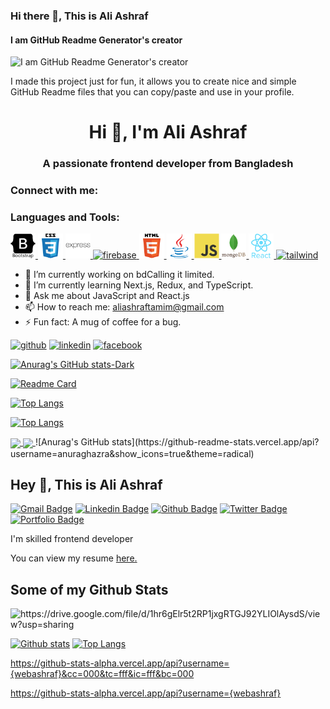 ### Hi there 👋, This is Ali Ashraf
#### I am GitHub Readme Generator's creator
![I am GitHub Readme Generator's creator](https://lh3.googleusercontent.com/u/0/drive-viewer/AK7aPaBpZ1x-P1_5AC3D1njnEYgXq1yL1TKiceYNgL84l1NE1w_Cy-I6lOTgfM-UPRvFr1b3hJ0vUf0YQozuf8rSrSk5xltn=w1366-h607)

I made this project just for fun, it allows you to create nice and simple GitHub Readme files that you can copy/paste and use in your profile.

<h1 align="center">Hi 👋, I'm Ali Ashraf</h1>
<h3 align="center">A passionate frontend developer from Bangladesh</h3>

<h3 align="left">Connect with me:</h3>
<p align="left">
</p>

<h3 align="left">Languages and Tools:</h3>
<p align="left"> <a href="https://getbootstrap.com" target="_blank" rel="noreferrer"> <img src="https://raw.githubusercontent.com/devicons/devicon/master/icons/bootstrap/bootstrap-plain-wordmark.svg" alt="bootstrap" width="40" height="40"/> </a> <a href="https://www.w3schools.com/css/" target="_blank" rel="noreferrer"> <img src="https://raw.githubusercontent.com/devicons/devicon/master/icons/css3/css3-original-wordmark.svg" alt="css3" width="40" height="40"/> </a> <a href="https://expressjs.com" target="_blank" rel="noreferrer"> <img src="https://raw.githubusercontent.com/devicons/devicon/master/icons/express/express-original-wordmark.svg" alt="express" width="40" height="40"/> </a> <a href="https://firebase.google.com/" target="_blank" rel="noreferrer"> <img src="https://www.vectorlogo.zone/logos/firebase/firebase-icon.svg" alt="firebase" width="40" height="40"/> </a> <a href="https://www.w3.org/html/" target="_blank" rel="noreferrer"> <img src="https://raw.githubusercontent.com/devicons/devicon/master/icons/html5/html5-original-wordmark.svg" alt="html5" width="40" height="40"/> </a> <a href="https://www.java.com" target="_blank" rel="noreferrer"> <img src="https://raw.githubusercontent.com/devicons/devicon/master/icons/java/java-original.svg" alt="java" width="40" height="40"/> </a> <a href="https://developer.mozilla.org/en-US/docs/Web/JavaScript" target="_blank" rel="noreferrer"> <img src="https://raw.githubusercontent.com/devicons/devicon/master/icons/javascript/javascript-original.svg" alt="javascript" width="40" height="40"/> </a> <a href="https://www.mongodb.com/" target="_blank" rel="noreferrer"> <img src="https://raw.githubusercontent.com/devicons/devicon/master/icons/mongodb/mongodb-original-wordmark.svg" alt="mongodb" width="40" height="40"/> </a> <a href="https://reactjs.org/" target="_blank" rel="noreferrer"> <img src="https://raw.githubusercontent.com/devicons/devicon/master/icons/react/react-original-wordmark.svg" alt="react" width="40" height="40"/> </a> <a href="https://tailwindcss.com/" target="_blank" rel="noreferrer"> <img src="https://www.vectorlogo.zone/logos/tailwindcss/tailwindcss-icon.svg" alt="tailwind" width="40" height="40"/> </a> </p>

- 🔭 I’m currently working on bdCalling it limited. 
- 🌱 I’m currently learning Next.js, Redux, and TypeScript. 
- 💬 Ask me about JavaScript and React.js 
- 📫 How to reach me: aliashraftamim@gmail.com 
- ⚡ Fun fact: A mug of coffee for a bug. 


[<img src='https://cdn.jsdelivr.net/npm/simple-icons@3.0.1/icons/github.svg' alt='github' height='40'>](https://github.com/https://github.com/webashraf)  [<img src='https://cdn.jsdelivr.net/npm/simple-icons@3.0.1/icons/linkedin.svg' alt='linkedin' height='40'>](https://www.linkedin.com/in/https://www.linkedin.com/in/ali-ashraf-977b09204//)  [<img src='https://cdn.jsdelivr.net/npm/simple-icons@3.0.1/icons/facebook.svg' alt='facebook' height='40'>](https://www.facebook.com/https://www.facebook.com/aliashraf1233/)  


[![Anurag's GitHub stats-Dark](https://github-readme-stats.vercel.app/api?username=webashraf&show_icons=true&theme=dark#gh-dark-mode-only)](https://github.com/anuraghazra/github-readme-stats#gh-dark-mode-only)

[![Readme Card](https://github-readme-stats.vercel.app/api/pin/?username=anuraghazra&repo=github-readme-stats)](https://github.com/anuraghazra/github-readme-stats)


[![Top Langs](https://github-readme-stats.vercel.app/api/top-langs/?username=anuraghazra)](https://github.com/anuraghazra/github-readme-stats)

[![Top Langs](https://github-readme-stats.vercel.app/api/top-langs/?username=anuraghazra&layout=pie)](https://github.com/anuraghazra/github-readme-stats)


<a href="https://github.com/webashraf/github-readme-stats">
  <img height=200 align="center" src="https://github-readme-stats.vercel.app/api?username=webashraf" />
</a>
<a href="https://github.com/webashraf/convoychat">
  <img height=200 align="center" src="https://github-readme-stats.vercel.app/api/top-langs?username=webashraf&layout=compact&langs_count=8&card_width=320" />
</a>
![Anurag's GitHub stats](https://github-readme-stats.vercel.app/api?username=anuraghazra&show_icons=true&theme=radical)


## Hey 👋, This is Ali Ashraf
[![Gmail Badge](https://img.shields.io/badge/-aliashraftamim@gmail.com-c14438?style=flat&logo=Gmail&logoColor=white&link=mailto:aliashraftamim@gmail.com)](mailto:aliashraftamim@gmail.com) 
[![Linkedin Badge](https://img.shields.io/badge/-https://www.linkedin.com/in/aliashraf-977b09204/-0072b1?style=flat&logo=Linkedin&logoColor=white&link=https://www.linkedin.com/in/https://www.linkedin.com/in/aliashraf-977b09204//)](https://www.linkedin.com/in/https://www.linkedin.com/in/aliashraf-977b09204//) [![Github Badge](https://img.shields.io/badge/-https://drive.google.com/file/d/1hr6gElr5t2RP1jxgRTGJ92YLIOlAysdS/view?usp=sharing-grey?style=flat&logo=github&logoColor=white&link=https://github.com/https://drive.google.com/file/d/1hr6gElr5t2RP1jxgRTGJ92YLIOlAysdS/view?usp=sharing/)](https://www.github.com/https://drive.google.com/file/d/1hr6gElr5t2RP1jxgRTGJ92YLIOlAysdS/view?usp=sharing/) [![Twitter Badge](https://img.shields.io/badge/-https://twitter.com/web_ashraf-00acee?style=flat&logo=twitter&logoColor=white&link=https://twitter.com/https://twitter.com/web_ashraf/)](https://www.twitter.com/https://twitter.com/web_ashraf/) [![Portfolio Badge](https://img.shields.io/badge/portfolio-web-blue?style=flat&link=https://teal-florentine-0e550e.netlify.app//)](https://teal-florentine-0e550e.netlify.app//) <p align='left'>I'm skilled frontend developer</p><p align='left'> You can view my resume <a href='aliashraftamim@gmail.com ' target=_blank><u>here</u>.</a></p>
## Some of my Github Stats
<p align=left> <img src=https://komarev.com/ghpvc/?username=https://drive.google.com/file/d/1hr6gElr5t2RP1jxgRTGJ92YLIOlAysdS/view?usp=sharing alt=https://drive.google.com/file/d/1hr6gElr5t2RP1jxgRTGJ92YLIOlAysdS/view?usp=sharing /> </p>

[![Github stats](https://github-readme-stats.vercel.app/api?username=https://drive.google.com/file/d/1hr6gElr5t2RP1jxgRTGJ92YLIOlAysdS/view?usp=sharing&show_icons=true&include_all_commits=true)](https://github.com/https://drive.google.com/file/d/1hr6gElr5t2RP1jxgRTGJ92YLIOlAysdS/view?usp=sharing/github-readme-stats)
[![Top Langs](https://github-readme-stats.vercel.app/api/top-langs/?username=https://drive.google.com/file/d/1hr6gElr5t2RP1jxgRTGJ92YLIOlAysdS/view?usp=sharing&layout=compact)](https://github.com/https://drive.google.com/file/d/1hr6gElr5t2RP1jxgRTGJ92YLIOlAysdS/view?usp=sharing/github-readme-stats)


https://github-stats-alpha.vercel.app/api?username={webashraf}&cc=000&tc=fff&ic=fff&bc=000

https://github-stats-alpha.vercel.app/api?username={webashraf}
